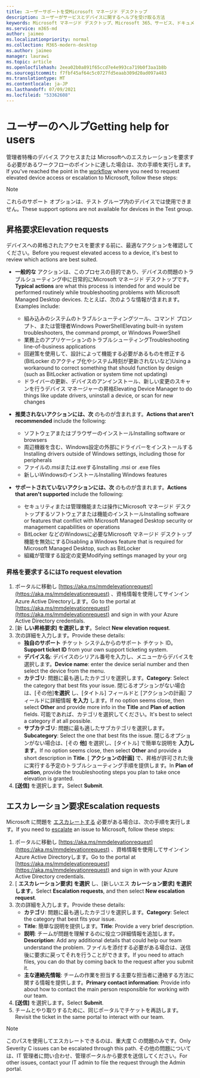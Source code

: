 ```yaml
---
title: ユーザーサポートを受Microsoft マネージド デスクトップ
description: ユーザーがサービスとデバイスに関するヘルプを受け取る方法
keywords: Microsoft マネージド デスクトップ、Microsoft 365、サービス、ドキュメント
ms.service: m365-md
author: jaimeo
ms.localizationpriority: normal
ms.collection: M365-modern-desktop
ms.author: jaimeo
manager: laurawi
ms.topic: article
ms.openlocfilehash: 2eea02b0a891f65ccd7e4e993ca719b0f3aa1b8b
ms.sourcegitcommit: f7fbf45af64c5c0727fd5eaab309d20ad097a483
ms.translationtype: MT
ms.contentlocale: ja-JP
ms.lasthandoff: 07/09/2021
ms.locfileid: "53362608"
---
```

# <a name="getting-help-for-users"></a><span data-ttu-id="0ae7d-104">ユーザーのヘルプ</span><span class="sxs-lookup"><span data-stu-id="0ae7d-104">Getting help for users</span></span>

<span data-ttu-id="0ae7d-105">管理者特権のデバイス アクセスまたは Microsoft[](../service-description/user-support.md)へのエスカレーションを要求する必要があるワークフローのポイントに達した場合は、次の手順を実行します。</span><span class="sxs-lookup"><span data-stu-id="0ae7d-105">If you've reached the point in the [workflow](../service-description/user-support.md) where you need to request elevated device access or escalation to Microsoft, follow these steps:</span></span>
 
>[!NOTE]
><span data-ttu-id="0ae7d-106">これらのサポート オプションは、テスト グループ内のデバイスでは使用できません。</span><span class="sxs-lookup"><span data-stu-id="0ae7d-106">These support options are not available for devices in the Test group.</span></span>

## <a name="elevation-requests"></a><span data-ttu-id="0ae7d-107">昇格要求</span><span class="sxs-lookup"><span data-stu-id="0ae7d-107">Elevation requests</span></span>

<span data-ttu-id="0ae7d-108">デバイスへの昇格されたアクセスを要求する前に、最適なアクションを確認してください。</span><span class="sxs-lookup"><span data-stu-id="0ae7d-108">Before you request elevated access to a device, it's best to review which actions are best suited.</span></span>

- <span data-ttu-id="0ae7d-109">**一般的な** アクションは、このプロセスの目的であり、デバイスの問題のトラブルシューティング中に日常的にMicrosoft マネージド デスクトップです。</span><span class="sxs-lookup"><span data-stu-id="0ae7d-109">**Typical actions** are what this process is intended for and would be performed routinely while troubleshooting problems with Microsoft Managed Desktop devices.</span></span> <span data-ttu-id="0ae7d-110">たとえば、次のような情報が含まれます。</span><span class="sxs-lookup"><span data-stu-id="0ae7d-110">Examples include:</span></span>
    - <span data-ttu-id="0ae7d-111">組み込みのシステムのトラブルシューティングツール、コマンド プロンプト、または管理者Windows PowerShell</span><span class="sxs-lookup"><span data-stu-id="0ae7d-111">Elevating built-in system troubleshooters, the command prompt, or Windows PowerShell</span></span>
    - <span data-ttu-id="0ae7d-112">業務上のアプリケーションのトラブルシューティング</span><span class="sxs-lookup"><span data-stu-id="0ae7d-112">Troubleshooting line-of-business applications</span></span>
    - <span data-ttu-id="0ae7d-113">回避策を使用して、設計によって機能する必要があるものを修正する (BitLocker のアクティブ化やシステム時刻が更新されないなど)</span><span class="sxs-lookup"><span data-stu-id="0ae7d-113">Using a workaround to correct something that should function by design (such as BitLocker activation or system time not updating)</span></span>
    - <span data-ttu-id="0ae7d-114">ドライバーの更新、デバイスのアンインストール、新しい変更のスキャンを行うデバイス マネージャーの昇格</span><span class="sxs-lookup"><span data-stu-id="0ae7d-114">Elevating Device Manager to do things like update drivers, uninstall a device, or scan for new changes</span></span>

- <span data-ttu-id="0ae7d-115">**推奨されないアクションには、次** のものが含まれます。</span><span class="sxs-lookup"><span data-stu-id="0ae7d-115">**Actions that aren't recommended** include the following:</span></span>
    - <span data-ttu-id="0ae7d-116">ソフトウェアまたはブラウザーのインストール</span><span class="sxs-lookup"><span data-stu-id="0ae7d-116">Installing software or browsers</span></span>
    - <span data-ttu-id="0ae7d-117">周辺機器を含む、Windows設定の外部にドライバーをインストールする</span><span class="sxs-lookup"><span data-stu-id="0ae7d-117">Installing drivers outside of Windows settings, including those for peripherals</span></span>
    - <span data-ttu-id="0ae7d-118">ファイルの.msiまたは.exeする</span><span class="sxs-lookup"><span data-stu-id="0ae7d-118">Installing .msi or .exe files</span></span>
    - <span data-ttu-id="0ae7d-119">新しいWindowsのインストール</span><span class="sxs-lookup"><span data-stu-id="0ae7d-119">Installing Windows features</span></span>

- <span data-ttu-id="0ae7d-120">**サポートされていないアクションには、次** のものが含まれます。</span><span class="sxs-lookup"><span data-stu-id="0ae7d-120">**Actions that aren't supported** include the following:</span></span>
    - <span data-ttu-id="0ae7d-121">セキュリティまたは管理機能または操作にMicrosoft マネージド デスクトップするソフトウェアまたは機能のインストール</span><span class="sxs-lookup"><span data-stu-id="0ae7d-121">Installing software or features that conflict with Microsoft Managed Desktop security or management capabilities or operations</span></span>
    - <span data-ttu-id="0ae7d-122">BitLocker などのWindowsに必要なMicrosoft マネージド デスクトップ機能を無効にする</span><span class="sxs-lookup"><span data-stu-id="0ae7d-122">Disabling a Windows feature that is required for Microsoft Managed Desktop, such as BitLocker</span></span>
    - <span data-ttu-id="0ae7d-123">組織が管理する設定の変更</span><span class="sxs-lookup"><span data-stu-id="0ae7d-123">Modifying settings managed by your org</span></span>

### <a name="to-request-elevation"></a><span data-ttu-id="0ae7d-124">昇格を要求するには</span><span class="sxs-lookup"><span data-stu-id="0ae7d-124">To request elevation</span></span>

1. <span data-ttu-id="0ae7d-125">ポータルに移動し [https://aka.ms/mmdelevationrequest](https://aka.ms/mmdelevationrequest) 、資格情報を使用してサインインAzure Active Directoryします。</span><span class="sxs-lookup"><span data-stu-id="0ae7d-125">Go to the portal at [https://aka.ms/mmdelevationrequest](https://aka.ms/mmdelevationrequest) and sign in with your Azure Active Directory credentials.</span></span>
2. <span data-ttu-id="0ae7d-126">[新 **しい昇格要求] を選択します**。</span><span class="sxs-lookup"><span data-stu-id="0ae7d-126">Select **New elevation request**.</span></span>
3. <span data-ttu-id="0ae7d-127">次の詳細を入力します。</span><span class="sxs-lookup"><span data-stu-id="0ae7d-127">Provide these details:</span></span>
    - <span data-ttu-id="0ae7d-128">**独自のサポート** チケット システムからのサポート チケット ID。</span><span class="sxs-lookup"><span data-stu-id="0ae7d-128">**Support ticket ID** from your own support ticketing system.</span></span>
    - <span data-ttu-id="0ae7d-129">**デバイス名**: デバイスのシリアル番号を入力し、メニューからデバイスを選択します。</span><span class="sxs-lookup"><span data-stu-id="0ae7d-129">**Device name**: enter the device serial number and then select the device from the menu.</span></span>
    - <span data-ttu-id="0ae7d-130">**カテゴリ**: 問題に最も適したカテゴリを選択します。</span><span class="sxs-lookup"><span data-stu-id="0ae7d-130">**Category**: Select the category that best fits your issue.</span></span> <span data-ttu-id="0ae7d-131">閉じるオプションがない場合は、[その他]**を選択** し、[タイトル] フィールドと [アクションの計画] フィールドに詳細情報 **を入力** します。</span><span class="sxs-lookup"><span data-stu-id="0ae7d-131">If no option seems close, then select **Other** and provide more info in the **Title** and **Plan of action** fields.</span></span> <span data-ttu-id="0ae7d-132">可能であれば、カテゴリを選択してください。</span><span class="sxs-lookup"><span data-stu-id="0ae7d-132">It's best to select a category if at all possible.</span></span>
    - <span data-ttu-id="0ae7d-133">**サブカテゴリ**: 問題に最も適したサブカテゴリを選択します。</span><span class="sxs-lookup"><span data-stu-id="0ae7d-133">**Subcategory**: Select the one that best fits the issue.</span></span> <span data-ttu-id="0ae7d-134">閉じるオプションがない場合は、[その **他]** を選択し、[タイトル] で簡単な説明を **入力します**。</span><span class="sxs-lookup"><span data-stu-id="0ae7d-134">If no option seems close, then select **Other** and provide a short description in **Title**.</span></span> <span data-ttu-id="0ae7d-135">[ **アクションの計画]** で、昇格が許可された後に実行する予定のトラブルシューティング手順を提供します。</span><span class="sxs-lookup"><span data-stu-id="0ae7d-135">In **Plan of action**, provide the troubleshooting steps you plan to take once elevation is granted.</span></span>
4. <span data-ttu-id="0ae7d-136">**[送信]** を選択します。</span><span class="sxs-lookup"><span data-stu-id="0ae7d-136">Select **Submit**.</span></span>


## <a name="escalation-requests"></a><span data-ttu-id="0ae7d-137">エスカレーション要求</span><span class="sxs-lookup"><span data-stu-id="0ae7d-137">Escalation requests</span></span>


<span data-ttu-id="0ae7d-138">Microsoft に問題を [エスカレートする](../service-description/user-support.md#escalation-portal) 必要がある場合は、次の手順を実行します。</span><span class="sxs-lookup"><span data-stu-id="0ae7d-138">If you need to [escalate](../service-description/user-support.md#escalation-portal) an issue to Microsoft, follow these steps:</span></span>

1. <span data-ttu-id="0ae7d-139">ポータルに移動し [https://aka.ms/mmdelevationrequest](https://aka.ms/mmdelevationrequest) 、資格情報を使用してサインインAzure Active Directoryします。</span><span class="sxs-lookup"><span data-stu-id="0ae7d-139">Go to the portal at [https://aka.ms/mmdelevationrequest](https://aka.ms/mmdelevationrequest) and sign in with your Azure Active Directory credentials.</span></span>
2. <span data-ttu-id="0ae7d-140">[ **エスカレーション要求] を選択** し、[新しいエス **カレーション要求] を選択します**。</span><span class="sxs-lookup"><span data-stu-id="0ae7d-140">Select **Escalation requests**, and then select **New escalation request**.</span></span>
3. <span data-ttu-id="0ae7d-141">次の詳細を入力します。</span><span class="sxs-lookup"><span data-stu-id="0ae7d-141">Provide these details:</span></span>
    - <span data-ttu-id="0ae7d-142">**カテゴリ**: 問題に最も適したカテゴリを選択します。</span><span class="sxs-lookup"><span data-stu-id="0ae7d-142">**Category**: Select the category that best fits your issue.</span></span>
    - <span data-ttu-id="0ae7d-143">**Title**: 簡単な説明を提供します。</span><span class="sxs-lookup"><span data-stu-id="0ae7d-143">**Title**: Provide a very brief description.</span></span>
    - <span data-ttu-id="0ae7d-144">**説明**: チームが問題を理解するのに役立つ詳細情報を追加します。</span><span class="sxs-lookup"><span data-stu-id="0ae7d-144">**Description**: Add any additional details that could help our team understand the problem.</span></span> <span data-ttu-id="0ae7d-145">ファイルを添付する必要がある場合は、送信後に要求に戻ってそれを行うことができます。</span><span class="sxs-lookup"><span data-stu-id="0ae7d-145">If you need to attach files, you can do that by coming back to the request after you submit it.</span></span>
    - <span data-ttu-id="0ae7d-146">**主な連絡先情報**: チームの作業を担当する主要な担当者に連絡する方法に関する情報を提供します。</span><span class="sxs-lookup"><span data-stu-id="0ae7d-146">**Primary contact information**: Provide info about how to contact the main person responsible for working with our team.</span></span>
4. <span data-ttu-id="0ae7d-147">**[送信]** を選択します。</span><span class="sxs-lookup"><span data-stu-id="0ae7d-147">Select **Submit**.</span></span>
5. <span data-ttu-id="0ae7d-148">チームとやり取りするために、同じポータルでチケットを再訪します。</span><span class="sxs-lookup"><span data-stu-id="0ae7d-148">Revisit the ticket in the same portal to interact with our team.</span></span>

> [!NOTE]
> <span data-ttu-id="0ae7d-149">このパスを使用してエスカレートできるのは、重大度 C の問題のみです。</span><span class="sxs-lookup"><span data-stu-id="0ae7d-149">Only Severity C issues can be escalated through this path.</span></span> <span data-ttu-id="0ae7d-150">その他の問題については、IT 管理者に問い合わせ、管理ポータルから要求を送信してください。</span><span class="sxs-lookup"><span data-stu-id="0ae7d-150">For other issues, contact your IT admin to file the request through the Admin portal.</span></span>